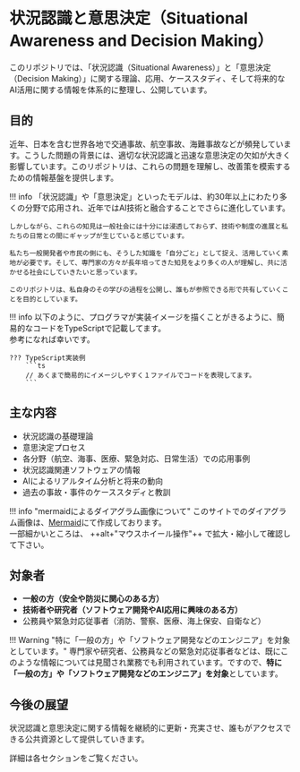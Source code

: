 # 状況認識と意思決定（Situational Awareness and Decision Making）

このリポジトリでは、「状況認識（Situational Awareness）」と「意思決定（Decision Making）」に関する理論、応用、ケーススタディ、そして将来的なAI活用に関する情報を体系的に整理し、公開しています。

## 目的

近年、日本を含む世界各地で交通事故、航空事故、海難事故などが頻発しています。こうした問題の背景には、適切な状況認識と迅速な意思決定の欠如が大きく影響しています。このリポジトリは、これらの問題を理解し、改善策を模索するための情報基盤を提供します。

!!! info 
    「状況認識」や「意思決定」といったモデルは、約30年以上にわたり多くの分野で応用され、近年ではAI技術と融合することでさらに進化しています。

    しかしながら、これらの知見は一般社会には十分には浸透しておらず、技術や制度の進展と私たちの日常との間にギャップが生じていると感じています。

    私たち一般開発者や市民の側にも、そうした知識を「自分ごと」として捉え、活用していく素地が必要です。そして、専門家の方々が長年培ってきた知見をより多くの人が理解し、共に活かせる社会にしていきたいと思っています。

    このリポジトリは、私自身のその学びの過程を公開し、誰もが参照できる形で共有していくことを目的としています。

!!! info
    以下のように、プログラマが実装イメージを描くことがきるように、簡易的なコードをTypeScriptで記載してます。  
    参考になれば幸いです。
        
    ??? TypeScript実装例
        ```ts
        // あくまで簡易的にイメージしやすく１ファイルでコードを表現してます。
        ```

## 主な内容

- 状況認識の基礎理論
- 意思決定プロセス
- 各分野（航空、海事、医療、緊急対応、日常生活）での応用事例
- 状況認識関連ソフトウェアの情報
- AIによるリアルタイム分析と将来の動向
- 過去の事故・事件のケーススタディと教訓

!!! info "mermaidによるダイアグラム画像について"
    このサイトでのダイアグラム画像は、[Mermaid](https://mermaid.js.org)にて作成しております。  
    一部細かいところは、 ++alt+"マウスホイール操作"++ で拡大・縮小して確認して下さい。

## 対象者

- **一般の方（安全や防災に関心のある方）**
- **技術者や研究者（ソフトウェア開発やAI応用に興味のある方）**
- 公務員や緊急対応従事者（消防、警察、医療、海上保安、自衛など）

!!! Warning "特に「一般の方」や「ソフトウェア開発などのエンジニア」を対象としています。"
    専門家や研究者、公務員などの緊急対応従事者などは、既にこのような情報については見聞され業務でも利用されています。ですので、**特に「一般の方」や「ソフトウェア開発などのエンジニア」を対象**としています。  

## 今後の展望

状況認識と意思決定に関する情報を継続的に更新・充実させ、誰もがアクセスできる公共資源として提供していきます。

詳細は各セクションをご覧ください。
